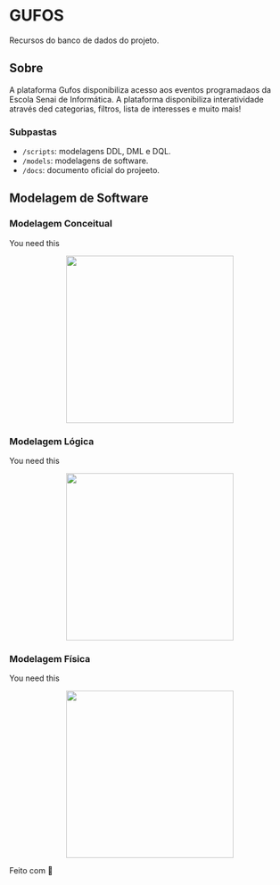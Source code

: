 # GUFOS

Recursos do banco de dados do projeto.

## Sobre

A plataforma Gufos disponibiliza acesso aos eventos programadaos da Escola Senai de Informática. A plataforma disponibiliza interatividade através ded categorias, filtros, lista de interesses e muito mais!

### Subpastas

- `/scripts`: modelagens DDL, DML e DQL.
- `/models`: modelagens de software.
- `/docs`: documento oficial do projeeto.

## Modelagem de Software

### Modelagem Conceitual
You need this

<p align="center">
    <img src="https://codesandbox.io/static/img/banner.png?v=2" height="300px">
</p>

### Modelagem Lógica
You need this

<p align="center">
    <img src="https://codesandbox.io/static/img/banner.png?v=2" height="300px">
</p>

### Modelagem Física
You need this

<p align="center">
    <img src="https://codesandbox.io/static/img/banner.png?v=2" height="300px">
</p>

Feito com 💜 
